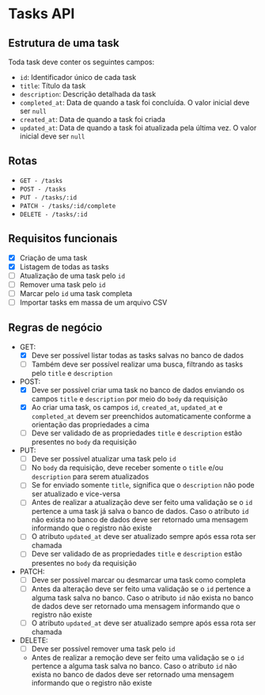 # Tasks API

## Estrutura de uma task

Toda task deve conter os seguintes campos:

- `id`: Identificador único de cada task
- `title`: Título da task
- `description`: Descrição detalhada da task
- `completed_at`: Data de quando a task foi concluída. O valor inicial deve ser
`null`
- `created_at`: Data de quando a task foi criada
- `updated_at`: Data de quando a task foi atualizada pela última vez. O valor
inicial deve ser `null`

## Rotas

* `GET - /tasks`
* `POST - /tasks`
* `PUT - /tasks/:id`
* `PATCH - /tasks/:id/complete`
* `DELETE - /tasks/:id`

## Requisitos funcionais

- [x] Criação de uma task
- [x] Listagem de todas as tasks
- [ ] Atualização de uma task pelo `id`
- [ ] Remover uma task pelo `id`
- [ ] Marcar pelo `id` uma task completa
- [ ] Importar tasks em massa de um arquivo CSV

## Regras de negócio

* GET:
  - [x] Deve ser possível listar todas as tasks salvas no banco de dados
  - [ ] Também deve ser possível realizar uma busca, filtrando as tasks pelo
  `title` e `description`
* POST:
  - [x] Deve ser possível criar uma task no banco de dados enviando os campos
  `title` e `description` por meio do `body` da requisição
  - [x] Ao criar uma task, os campos `id`, `created_at`, `updated_at` e
  `completed_at` devem ser preenchidos automaticamente conforme a orientação
  das propriedades a cima
  - [ ] Deve ser validado de as propriedades `title` e `description` estão
  presentes no `body` da requisição
* PUT:
  - [ ] Deve ser possível atualizar uma task pelo `id`
  - [ ] No `body` da requisição, deve receber somente o `title` e/ou `description`
  para serem atualizados
  - [ ] Se for enviado somente `title`, significa que o `description` não pode
  ser atualizado e vice-versa
  - [ ] Antes de realizar a atualização deve ser feito uma validação se o `id`
  pertence a uma task já salva o banco de dados. Caso o atributo `id` não exista
  no banco de dados deve ser retornado uma mensagem informando que o registro
  não existe
  - [ ] O atributo `updated_at` deve ser atualizado sempre após essa rota ser
  chamada
  - [ ] Deve ser validado de as propriedades `title` e `description` estão
  presentes no `body` da requisição
* PATCH:
  - [ ] Deve ser possível marcar ou desmarcar uma task como completa
  - [ ] Antes da alteração deve ser feito uma validação se o `id` pertence
  a alguma task salva no banco. Caso o atributo `id` não exista
  no banco de dados deve ser retornado uma mensagem informando que o registro
  não existe
  - [ ] O atributo `updated_at` deve ser atualizado sempre após essa rota ser
  chamada
* DELETE:
  - [ ] Deve ser possível remover uma task pelo `id`
  - Antes de realizar a remoção deve ser feito uma validação se o `id` pertence
  a alguma task salva no banco. Caso o atributo `id` não exista
  no banco de dados deve ser retornado uma mensagem informando que o registro
  não existe
